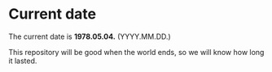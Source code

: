 # Current date

The current date is **1978.05.04.** (YYYY.MM.DD.)

This repository will be good when the world ends, so we will know how long it lasted.